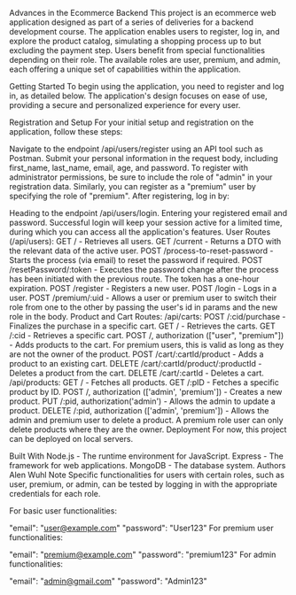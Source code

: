 Advances in the Ecommerce Backend
This project is an ecommerce web application designed as part of a series of deliveries for a backend development course. The application enables users to register, log in, and explore the product catalog, simulating a shopping process up to but excluding the payment step. Users benefit from special functionalities depending on their role. The available roles are user, premium, and admin, each offering a unique set of capabilities within the application.

Getting Started
To begin using the application, you need to register and log in, as detailed below. The application's design focuses on ease of use, providing a secure and personalized experience for every user.

Registration and Setup
For your initial setup and registration on the application, follow these steps:

Navigate to the endpoint /api/users/register using an API tool such as Postman.
Submit your personal information in the request body, including first_name, last_name, email, age, and password.
To register with administrator permissions, be sure to include the role of "admin" in your registration data. Similarly, you can register as a "premium" user by specifying the role of "premium".
After registering, log in by:

Heading to the endpoint /api/users/login.
Entering your registered email and password.
Successful login will keep your session active for a limited time, during which you can access all the application's features.
User Routes (/api/users):
GET / - Retrieves all users.
GET /current - Returns a DTO with the relevant data of the active user.
POST /process-to-reset-password - Starts the process (via email) to reset the password if required.
POST /resetPassword/:token - Executes the password change after the process has been initiated with the previous route. The token has a one-hour expiration.
POST /register - Registers a new user.
POST /login - Logs in a user.
POST /premium/:uid - Allows a user or premium user to switch their role from one to the other by passing the user's id in params and the new role in the body.
Product and Cart Routes:
/api/carts:
POST /:cid/purchase - Finalizes the purchase in a specific cart.
GET / - Retrieves the carts.
GET /:cid - Retrieves a specific cart.
POST /, authorization (["user", "premium"]) - Adds products to the cart. For premium users, this is valid as long as they are not the owner of the product.
POST /cart/:cartId/product - Adds a product to an existing cart.
DELETE /cart/:cartId/product/:productId - Deletes a product from the cart.
DELETE /cart/:cartId - Deletes a cart.
/api/products:
GET / - Fetches all products.
GET /:pID - Fetches a specific product by ID.
POST /, authorization (['admin', 'premium']) - Creates a new product.
PUT /:pid, authorization('admin') - Allows the admin to update a product.
DELETE /:pid, authorization (['admin', 'premium']) - Allows the admin and premium user to delete a product. A premium role user can only delete products where they are the owner.
Deployment
For now, this project can be deployed on local servers.

Built With
Node.js - The runtime environment for JavaScript.
Express - The framework for web applications.
MongoDB - The database system.
Authors
Alen Wuhl
Note
Specific functionalities for users with certain roles, such as user, premium, or admin, can be tested by logging in with the appropriate credentials for each role.

For basic user functionalities:

"email": "user@example.com"
"password": "User123"
For premium user functionalities:

"email": "premium@example.com"
"password": "premium123"
For admin functionalities:

"email": "admin@gmail.com"
"password": "Admin123"

